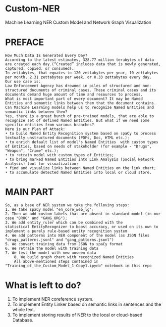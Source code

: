 # Custom-NER
Machine Learning NER Custom Model and Network Graph Visualization
# PREFACE 
	How Much Data Is Generated Every Day? 
	According to the latest estimates, 328.77 million terabytes of data are created each day.(“Created” includes data that is newly generated, captured, copied, or consumed).
	In zettabytes, that equates to 120 zettabytes per year, 10 zettabytes per month, 2.31 zettabytes per week, or 0.33 zettabytes every day.
	Our use case is: 	
	Law Enforcement Agency has drowned in piles of structured and non-structured documents of criminal cases. These criminal cases and its documents demand huge amount of time and resources to process.
	What is most important part of every document? It may be Named Entities and semantic links between them that the document contains.
	Can Machine Learning models help us to recognize Named Entities and semantic links between them?
	Yes, there is a great bunch of pre-trained models, that are able to  recognize set of defined Named Entities. But what if we need some specific entities from various branches?
	Here is our Plan of Attack: 
    • to build Named Entity Recognition system based on spaCy to process textually unstructured documents (PDFs, Doc, HTML etc.);  
    • to enrich default list of model's Named Entities  with custom types of Entities, based on needs of stakeholder (for example - "Drugs", "Weapon", "Crime" etc.);
    • to retrain model with custom types of Entities; 
    • to bring marked Named Entities into Link Analysis (Social Network Analysis) tool for visualization;
    • find and visualize links between Named Entities on the link chart;
    • to accumulate detected Named Entities into local or cloud store.
# MAIN PART
	So, as a base of NER system we take the folloving steps:
	1. We take spaCy model "en_core_web_lg";
	2. Then we add custom labels that are absent in standard model (in our case "DRUG" and "GANG_ORG");
 	3. We add entity_ruler which can be combined with the statistical EntityRecognizer to boost accuracy, or used on its own to implement a purely rule-based entity recognition system
	4. We add patterns into NER component of the model (as JSON files "drugs_patterns.jsonl" and "gang_patterns.jsonl")
 	5. We convert training data from JSON to spaCy format
  	6. We retrain the model with training data
   	7. We test the model with new unseen data
    	8. We build graph chart with recognized Named Entities
     	All above-mentioned steps contained in "Training_of_the_Custom_Model_1-Copy1.ipynb" notebook in this repo
# What is left to do?
1. To implement NER coreference system.
2. To implement Entity Linker based on semantic links in sentences and the whole text.
3. To implement storing results of NER to the local or cloud-based Database.

